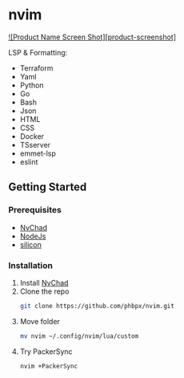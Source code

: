 # nvim

[![Product Name Screen Shot][product-screenshot]](https://github.com/NvChad/NvChad)

LSP & Formatting:
* Terraform
* Yaml
* Python
* Go
* Bash
* Json
* HTML
* CSS
* Docker
* TSserver
* emmet-lsp
* eslint

<!-- GETTING STARTED -->
## Getting Started
### Prerequisites

* [NvChad](http://github.com/nvchad/nvchad)
* [NodeJs](http://nodejs.org)
* [silicon](https://github.com/Aloxaf/silicon)


### Installation

1. Install [NvChad](https://github.com/nvchad/nvchad)
2. Clone the repo
   ```sh
   git clone https://github.com/phbpx/nvim.git
   ```
3. Move folder
   ```sh
   mv nvim ~/.config/nvim/lua/custom
   ```
4. Try PackerSync
   ```sh
   nvim +PackerSync
   ```
